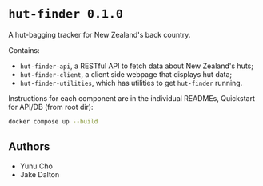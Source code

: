 # `hut-finder 0.1.0`

A hut-bagging tracker for New Zealand's back country.

Contains:
- `hut-finder-api`, a RESTful API to fetch data about New Zealand's huts;
- `hut-finder-client`, a client side webpage that displays hut data;
- `hut-finder-utilities`, which has utilities to get `hut-finder` running.

Instructions for each component are in the individual READMEs, Quickstart for API/DB (from root dir):

```bash
docker compose up --build
```

## Authors 
- Yunu Cho
- Jake Dalton